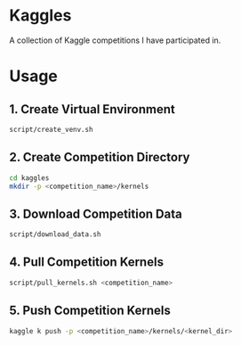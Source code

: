 # Kaggles
A collection of Kaggle competitions I have participated in.

# Usage
## 1. Create Virtual Environment
```bash
script/create_venv.sh
```

## 2. Create Competition Directory
```bash
cd kaggles
mkdir -p <competition_name>/kernels
```

## 3. Download Competition Data
```bash
script/download_data.sh
```

## 4. Pull Competition Kernels
```bash
script/pull_kernels.sh <competition_name>
```

## 5. Push Competition Kernels
```bash
kaggle k push -p <competition_name>/kernels/<kernel_dir>
```
